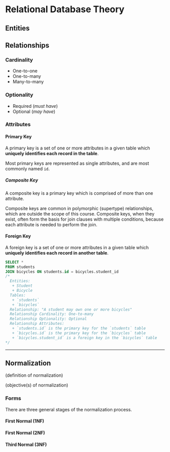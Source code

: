 # Relational Database Theory

## Entities

## Relationships

### Cardinality

 + One-to-one
 + One-to-many
 + Many-to-many

### Optionality

 + Required (*must have*)
 + Optional (*may have*)

### Attributes

#### Primary Key

A primary key is a set of one or more attributes in a given table which **uniquely identifies each record in the table**.

Most primary keys are represented as single attributes, and are most commonly named `id`.

##### Composite Key

A composite key is a primary key which is comprised of more than one attribute.

Composite keys are common in polymorphic (supertype) relationships, which are outside the scope of this course. Composite keys, when they exist, often form the basis for join clauses with multiple conditions, because each attribute is needed to perform the join.

#### Foreign Key

A foreign key is a set of one or more attributes in a given table which **uniquely identifies each record in another table**.

```` sql
SELECT *
FROM students
JOIN bicycles ON students.id = bicycles.student_id
/*
  Entities:
   + Student
   + Bicycle
  Tables:
   + `students`
   + `bicycles`
  Relationship: "A student may own one or more bicycles"
  Relationship Cardinality: One-to-many
  Relationship Optionality: Optional
  Relationship Attributes:
   + `students.id` is the primary key for the `students` table
   + `bicycles.id` is the primary key for the `bicycles` table
   + `bicycles.student_id` is a foreign key in the `bicycles` table
*/
````

<hr>

## Normalization

(definition of normalization)

(objective(s) of normalization)

### Forms

There are three general stages of the normalization process.

#### First Normal (1NF)

#### First Normal (2NF)

#### Third Normal (3NF)
